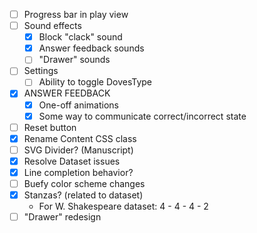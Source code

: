 - [ ] Progress bar in play view
- [ ] Sound effects
    - [x] Block "clack" sound
    - [x] Answer feedback sounds
    - [ ] "Drawer" sounds
- [ ] Settings
    - [ ] Ability to toggle DovesType
- [x] ANSWER FEEDBACK
    - [x] One-off animations
    - [x] Some way to communicate correct/incorrect state
- [ ] Reset button
- [x] Rename Content CSS class
- [ ] SVG Divider? (Manuscript)
- [x] Resolve Dataset issues
- [x] Line completion behavior?
- [ ] Buefy color scheme changes
- [x] Stanzas? (related to dataset)
    - For W. Shakespeare dataset: 4 - 4 - 4 - 2
- [ ] "Drawer" redesign